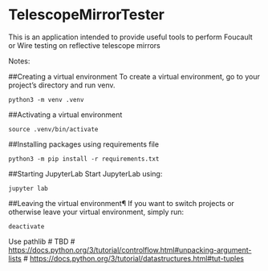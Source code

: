 # TelescopeMirrorTester
This is an application intended to provide useful tools to perform Foucault or Wire testing on reflective telescope mirrors

Notes:

##Creating a virtual environment
To create a virtual environment, go to your project’s directory and run venv.
```
python3 -m venv .venv
```

##Activating a virtual environment
```
source .venv/bin/activate
```

##Installing packages using requirements file
```
python3 -m pip install -r requirements.txt
```

##Starting JupyterLab
Start JupyterLab using:
```
jupyter lab
```

##Leaving the virtual environment¶
If you want to switch projects or otherwise leave your virtual environment, simply run:
```
deactivate
```

Use pathlib 
        # TBD
        # https://docs.python.org/3/tutorial/controlflow.html#unpacking-argument-lists
        # https://docs.python.org/3/tutorial/datastructures.html#tut-tuples
